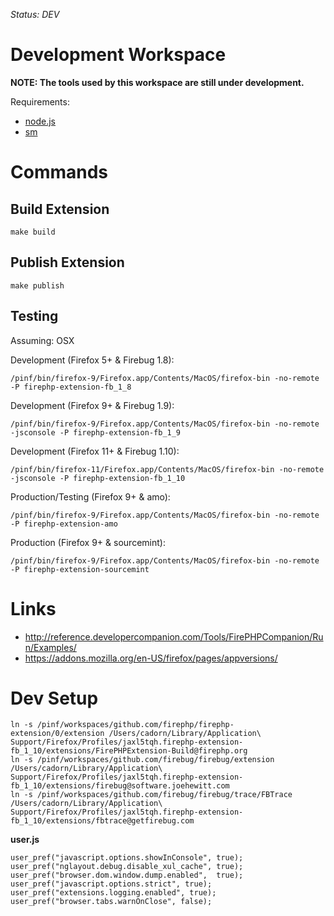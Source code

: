 *Status: DEV*

Development Workspace
=====================

**NOTE: The tools used by this workspace are still under development.**

Requirements:

  * [node.js](http://nodejs.org/)
  * [sm](https://github.com/sourcemint/sm)


Commands
========

Build Extension
---------------

    make build


Publish Extension
-----------------

    make publish


Testing
-------

Assuming: OSX

Development (Firefox 5+ & Firebug 1.8):

    /pinf/bin/firefox-9/Firefox.app/Contents/MacOS/firefox-bin -no-remote -P firephp-extension-fb_1_8

Development (Firefox 9+ & Firebug 1.9):

    /pinf/bin/firefox-9/Firefox.app/Contents/MacOS/firefox-bin -no-remote -jsconsole -P firephp-extension-fb_1_9

Development (Firefox 11+ & Firebug 1.10):

    /pinf/bin/firefox-11/Firefox.app/Contents/MacOS/firefox-bin -no-remote -jsconsole -P firephp-extension-fb_1_10

Production/Testing (Firefox 9+ & amo):
    
    /pinf/bin/firefox-9/Firefox.app/Contents/MacOS/firefox-bin -no-remote -P firephp-extension-amo

Production (Firefox 9+ & sourcemint):
    
    /pinf/bin/firefox-9/Firefox.app/Contents/MacOS/firefox-bin -no-remote -P firephp-extension-sourcemint


Links
=====

  * http://reference.developercompanion.com/Tools/FirePHPCompanion/Run/Examples/
  * https://addons.mozilla.org/en-US/firefox/pages/appversions/

  
Dev Setup
=========

    ln -s /pinf/workspaces/github.com/firephp/firephp-extension/0/extension /Users/cadorn/Library/Application\ Support/Firefox/Profiles/jaxl5tqh.firephp-extension-fb_1_10/extensions/FirePHPExtension-Build@firephp.org
    ln -s /pinf/workspaces/github.com/firebug/firebug/extension /Users/cadorn/Library/Application\ Support/Firefox/Profiles/jaxl5tqh.firephp-extension-fb_1_10/extensions/firebug@software.joehewitt.com
    ln -s /pinf/workspaces/github.com/firebug/firebug/trace/FBTrace /Users/cadorn/Library/Application\ Support/Firefox/Profiles/jaxl5tqh.firephp-extension-fb_1_10/extensions/fbtrace@getfirebug.com

**user.js**

    user_pref("javascript.options.showInConsole", true);
    user_pref("nglayout.debug.disable_xul_cache", true);
    user_pref("browser.dom.window.dump.enabled",  true);
    user_pref("javascript.options.strict", true);
    user_pref("extensions.logging.enabled", true);
    user_pref("browser.tabs.warnOnClose", false);
